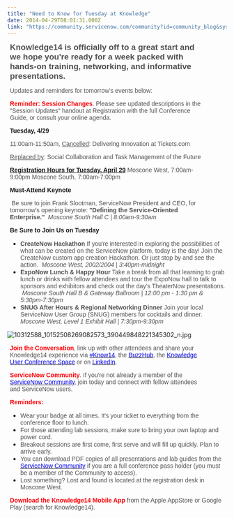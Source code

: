 ```yaml
---
title: "Need to Know for Tuesday at Knowledge"
date: 2014-04-29T08:01:31.000Z
link: "https://community.servicenow.com/community?id=community_blog&sys_id=35dda6e9dbd0dbc01dcaf3231f9619f9"
---
```

<p style="margin-right: 40pt; margin-bottom: 10pt; margin-left: -0.25in; padding-left: 30px;"><span style="font-family: Arial; color: #515151; font-size: 14pt;"><strong>Knowledge14 is officially off to a great start and we hope you're ready for a week packed with hands-on training, networking, and informative presentations.</strong> </span></p><p style="margin-right: 40pt; margin-bottom: 10pt; margin-left: -0.25in; padding-left: 30px;"><span style="font-family: Arial; color: #515151;">Updates and reminders for tomorrow's events below:</span></p><p style="margin-right: 40pt; margin-bottom: 10pt; margin-left: -0.25in; padding-left: 30px;"><span style="color: #fb0007; font-family: Arial;"><strong>Reminder: Session Changes</strong></span><span style="font-family: Arial; color: #515151;">. Please see updated descriptions in the "Session Updates" handout at Registration with the full Conference Guide, or consult your online agenda.</span></p><p style="margin-right: 40pt; margin-bottom: 10pt; margin-left: -0.25in; padding-left: 30px;"><span style="font-family: Arial;"><strong>Tuesday, 4/29</strong></span></p><p style="margin-right: 40.3pt; margin-left: -0.25in; margin-bottom: 0.0001pt; padding-left: 30px;"><span style="font-family: Arial; color: #515151;">11:00am-11:50am, <span style="text-decoration: underline;">Cancelled</span>: Delivering Innovation at Tickets.com&#8232;</span></p><p style="margin-right: 40.3pt; margin-left: -0.25in; margin-bottom: 0.0001pt; padding-left: 30px;"><span style="color: #515151; text-decoration: underline; font-family: Arial;">Replaced by</span><span style="font-family: Arial; color: #515151;">: Social Collaboration and Task Management of the Future</span></p><p></p><p style="margin-right: 40pt; margin-bottom: 10pt; margin-left: -0.25in; padding-left: 30px;"><span style="; font-family: Arial; text-decoration: underline;"><strong>Registration Hours for Tuesday, April 29</strong></span><span style="font-family: Arial; color: #515151;">&#8232;Moscone West, 7:00am-9:00pm&#8232;Moscone South, 7:00am-7:00pm</span></p><p style="margin-right: 40pt; margin-bottom: 10pt; margin-left: -0.25in; padding-left: 30px;"><span style="font-family: Arial;"><strong>Must-Attend Keynote</strong></span></p><p style="margin-right: 40pt; margin-bottom: 10pt; margin-left: -0.25in; padding-left: 30px;"><span style="font-family: Arial; color: #515151;">&#8232;Be sure to join Frank Slootman, ServiceNow President and CEO, for tomorrow's opening keynote: <strong>"Defining the Service-Oriented Enterprise."</strong> &#8232;<em>Moscone South Hall C | 8:00am-9:30am</em></span></p><p style="margin-right: 40pt; margin-bottom: 10pt; margin-left: -0.25in; padding-left: 30px;"><span style="font-family: Arial;"><strong>Be Sure to Join Us on Tuesday</strong></span></p><ul style="list-style-type: disc; padding-left: 30px;"><li><span style="color: #515151; font-family: Arial;"><strong>CreateNow Hackathon</strong></span><span style="font-family: Arial; color: #515151;">&#8232;If you're interested in exploring the possibilities of what can be created on the ServiceNow platform, today is the day! Join the CreateNow custom app creation Hackathon. Or just stop by and see the action. &#8232;<em>Moscone West, 2002/2004 | 3:40pm-midnight</em> &#8232;</span></li><li><span style="color: #515151; font-family: Arial;"><strong>ExpoNow Lunch &amp; Happy Hour</strong></span><span style="font-family: Arial; color: #515151;">&#8232;Take a break from all that learning to grab lunch or drinks with fellow attendees and tour the ExpoNow hall to talk to sponsors and exhibitors and check out the day's TheaterNow presentations. &#8232;<em>Moscone South Hall B &amp; Gateway Ballroom | 12:00 pm - 1:30 pm &amp; 5:30pm-7:30pm</em> &#8232;</span></li><li><span style="color: #515151; font-family: Arial;"><strong>SNUG After Hours &amp; Regional Networking Dinner</strong></span><span style="font-family: Arial; color: #515151;">&#8232;Join your local ServiceNow User Group (SNUG) members for cocktails and dinner. &#8232;<em>Moscone West, Level 1 Exhibit Hall | 7:30pm-9:30pm</em></span></li></ul><p></p><p><img   alt="10312588_10152508269082573_390449848221345302_n.jpg" class="image-0 jive-image" src="15b3a90edb5c130468c1fb651f961992.iix" style="height: auto;"/></p><p style="margin-right: 40pt; margin-bottom: 10pt; margin-left: -0.25in; padding-left: 30px;"><span style="color: #fb0007; font-family: Arial;"><strong>Join the Conversation</strong></span><span style="font-family: Arial; color: #515151;">, link up with other attendees and share your Knowledge14 experience via <a href="https://urldefense.proofpoint.com/v1/url?u=https://twitter.com/search?q%3D%23Know14%26src%3Dhash&amp;k=vE6vJ/6us6MO2E%2BCdRJaLw%3D%3D&amp;r=BJtAh9QW%2BsNKNk2p9dx8/IOwBTYh9ovs9cvf67eSq18%3D&amp;m=%2Bhl3kz9eaZGAtiFzdQrYdegXYU8S5OcpeZfEkHN8oQk%3D&amp;s=b84361bfd1930c60b584b76ea37cd3f989a59b6ee42a5723acfb21b167dfeaed"><span style="color: #0000e9;">#Know14</span></a>, the <a _jive_internal="true" href="/"><span style="color: #0000e9;">BuzzHub</span></a>, the <a _jive_internal="true" href="/knowledge"><span style="color: #0000e9;">Knowledge User Conference Space</span></a> or on <a href="https://urldefense.proofpoint.com/v1/url?u=https://www.linkedin.com/company/servicenow&amp;k=vE6vJ/6us6MO2E%2BCdRJaLw%3D%3D&amp;r=BJtAh9QW%2BsNKNk2p9dx8/IOwBTYh9ovs9cvf67eSq18%3D&amp;m=%2Bhl3kz9eaZGAtiFzdQrYdegXYU8S5OcpeZfEkHN8oQk%3D&amp;s=ad7a1ddae446d93d0ff9a2729be077bb098fc1dc995c5f90ce29d9ae68f75378"><span style="color: #0000e9;">LinkedIn</span></a>.</span></p><p style="margin-right: 40pt; margin-bottom: 10pt; margin-left: -0.25in; padding-left: 30px;"><span style="color: #fb0007; font-family: Arial;"><strong>ServiceNow Community</strong></span><span style="font-family: Arial; color: #515151;">. If you're not already a member of the <a _jive_internal="true" href="/welcome"><span style="color: #0000e9;">ServiceNow Community</span></a>, join today and connect with fellow attendees and ServiceNow users.</span></p><p style="margin-right: 40pt; margin-bottom: 10pt; margin-left: -0.25in; padding-left: 30px;"><span style="color: #fb0007; font-family: Arial;"><strong>Reminders:</strong></span></p><ul style="list-style-type: disc; padding-left: 30px;"><li><span style="font-family: Arial; color: #515151;">Wear your badge at all times. It's your ticket to everything from the conference floor to lunch.</span></li><li><span style="font-family: Arial; color: #515151;">For those attending lab sessions, make sure to bring your own laptop and power cord.</span></li><li><span style="font-family: Arial; color: #515151;">Breakout sessions are first come, first serve and will fill up quickly. Plan to arrive early.</span></li><li><span style="font-family: Arial; color: #515151;">You can download PDF copies of all presentations and lab guides from the <a href="http://community.servicenow.com/knowledge14"><span style="color: #0000e9;">ServiceNow Community</span></a> if you are a full conference pass holder (you must be a member of the Community to access).</span></li><li><span style="font-family: Arial; color: #515151;">Lost something? Lost and found is located at the registration desk in Moscone West.</span></li></ul><p></p><p style="margin-left: -0.25in; padding-left: 30px;"><span style="color: #fb0007; font-family: Arial;"><strong>Download the Knowledge14 Mobile App</strong></span><span style="font-family: Arial; color: #515151;"> from the Apple AppStore or Google Play (search for Knowledge14).</span></p>